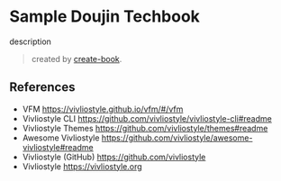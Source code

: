 # Sample Doujin Techbook

description

> created by [create-book](https://github.com/vivliostyle/create-book).

## References

- VFM <https://vivliostyle.github.io/vfm/#/vfm>
- Vivliostyle CLI <https://github.com/vivliostyle/vivliostyle-cli#readme>
- Vivliostyle Themes <https://github.com/vivliostyle/themes#readme>
- Awesome Vivliostyle <https://github.com/vivliostyle/awesome-vivliostyle#readme>
- Vivliostyle (GitHub) <https://github.com/vivliostyle>
- Vivliostyle <https://vivliostyle.org>
